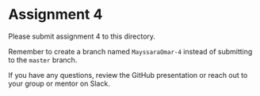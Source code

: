 # Assignment 4

Please submit assignment 4 to this directory.

Remember to create a branch named `MayssaraOmar-4` 
instead of submitting to the `master` branch.

If you have any questions, review the GitHub presentation or reach
out to your group or mentor on Slack.
